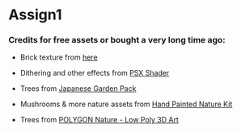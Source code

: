 # Assign1
 
 ### Credits for free assets or bought a very long time ago:
- Brick texture from [here](https://twitter.com/neonslice/status/1412534981352738822)

- Dithering and other effects from [PSX Shader](https://assetstore.unity.com/packages/vfx/shaders/psx-shader-kit-183591)

- Trees from [Japanese Garden Pack](https://assetstore.unity.com/packages/3d/vegetation/trees/japanese-garden-pack-179492)

- Mushrooms & more nature assets from [Hand Painted Nature Kit](https://assetstore.unity.com/packages/3d/environments/hand-painted-nature-kit-lite-69220)

- Trees from [POLYGON Nature - Low Poly 3D Art](https://assetstore.unity.com/packages/3d/vegetation/trees/polygon-nature-low-poly-3d-art-by-synty-120152)
